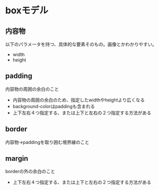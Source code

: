 # boxモデル
## 内容物
以下のパラメータを持つ、具体的な要素そのもの。画像とかわかりやすい。
* width
* height

## padding
内容物の周囲の余白のこと

* 内容物の周囲の余白のため、指定したwidthやheightより広くなる
* background-colorはpaddingも含まれる
* 上下左右４つ指定する、または上下と左右の２つ指定する方法がある

## border
内容物→paddingを取り囲む境界線のこと

## margin
borderの外の余白のこと

* 上下左右４つ指定する、または上下と左右の２つ指定する方法がある